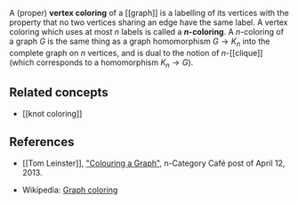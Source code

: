 A (proper) **vertex coloring** of a [[graph]] is a labelling of its vertices with the property that no two vertices sharing an edge have the same label.  A vertex coloring which uses at most $n$ labels is called a **$n$-coloring**.  A $n$-coloring of a graph $G$ is the same thing as a graph homomorphism $G \to K_n$ into the complete graph on $n$ vertices, and is dual to the notion of $n$-[[clique]] (which corresponds to a homomorphism $K_n \to G$).

## Related concepts

* [[knot coloring]]

## References

* [[Tom Leinster]], ["Colouring a Graph"](https://golem.ph.utexas.edu/category/2013/04/colouring_a_graph.html), n-Category Caf&#233; post of April 12, 2013.

* Wikipedia: [Graph coloring](https://en.wikipedia.org/wiki/Graph_coloring)